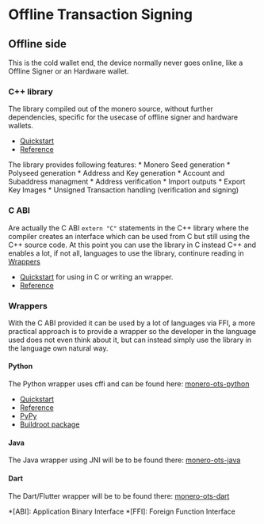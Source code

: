 # Offline Transaction Signing

## Offline side
This is the cold wallet end, the device normally never goes online, like a Offline Signer or
an Hardware wallet.

### C++ library
The library compiled out of the monero source, without further dependencies, specific for the
usecase of offline signer and hardware wallets.

* [Quickstart](quickstart.md)
* [Reference](reference/)

The library provides following features:
    * Monero Seed generation
    * Polyseed generation
    * Address and Key generation
    * Account and Subaddress managment
    * Address verification
    * Import outputs
    * Export Key Images
    * Unsigned Transaction handling (verification and signing)

### C ABI
Are actually the C ABI `extern "C"` statements in the C++ library where the compiler creates an interface which can be used from C but still using the C++ source code. At this point you can use the library in C instead C++ and enables a lot, if not all, languages to use the library, continure reading in [Wrappers](#wrappers)

* [Quickstart](c/quickstart.md) for using in C or writing an wrapper.
* [Reference](c/reference/)

### Wrappers
With the C ABI provided it can be used by a lot of languages via FFI, a more practical approach is to provide a wrapper so the developer in the language used does not even think about it, but can instead simply use the library in the language own natural way.

#### Python
The Python wrapper uses cffi and can be found here: [monero-ots-python](https://github.com/DiosDelRayo/monero-ots-python)

* [Quickstart](python/quickstart.md)
* [Reference](python/reference/)
* [PyPy]()
* [Buildroot package]()

#### Java
The Java wrapper using JNI will be to be found there: [monero-ots-java](https://github.com/DiosDelRayo/monero-ots-java)

#### Dart
The Dart/Flutter wrapper will be to be found there: [monero-ots-dart](https://github.com/DiosDelRayo/monero-ots-dart)

*[ABI]: Application Binary Interface
*[FFI]: Foreign Function Interface

